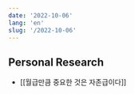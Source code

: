 ```yaml
---
date: '2022-10-06'
lang: 'en'
slug: '/2022-10-06'
---
```


## Personal Research

- [[월급만큼 중요한 것은 자존급이다]]
